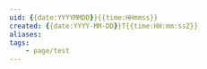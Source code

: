 ```yaml
---
uid: {{date:YYYYMMDD}}{{time:HHmmss}}
created: {{date:YYYY-MM-DD}}T{{time:HH:mm:ssZ}}
aliases: 
tags: 
    - page/test
---
```

